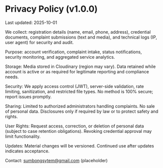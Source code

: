 # Privacy Policy (v1.0.0)

Last updated: 2025-10-01

We collect: registration details (name, email, phone, address), credential documents, complaint submissions (text and media), and technical logs (IP, user agent) for security and audit.

Purpose: account verification, complaint intake, status notifications, security monitoring, and aggregated service analytics.

Storage: Media stored in Cloudinary (region may vary). Data retained while account is active or as required for legitimate reporting and compliance needs.

Security: We apply access control (JWT), server-side validation, rate limiting, sanitization, and restricted file types. No method is 100% secure; report issues promptly.

Sharing: Limited to authorized administrators handling complaints. No sale of personal data. Disclosures only if required by law or to protect safety and rights.

User Rights: Request access, correction, or deletion of personal data (subject to case retention obligations). Revoking credential approval may limit functionality.

Updates: Material changes will be versioned. Continued use after updates indicates acceptance.

Contact: sumbongsytem@gmail.com  (placeholder)
